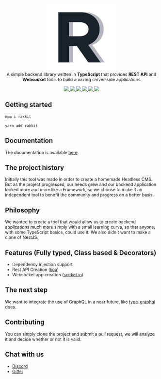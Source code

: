 <p align="center">
  <img src="docs/assets/logo.png" width="220" alt="Rakkit logo"/>
  <br>
  A simple backend library written in <b>TypeScript</b> that provides <b>REST API</b> and <b>Websocket</b> tools to build amazing server-side applications
  <p align="center">
    <a href="https://www.npmjs.com/package/rakkit">
      <img src="https://badge.fury.io/js/rakkit.svg">
    </a>
    <a href="https://travis-ci.com/RaccoonCH/Rakkit">
      <img src="https://travis-ci.com/RaccoonCH/Rakkit.svg?branch=master"/>
    </a>
    <a href="https://codecov.io/gh/RaccoonCH/Rakkit">
      <img src="https://codecov.io/gh/RaccoonCH/Rakkit/branch/master/graph/badge.svg" />
    </a>
    <a href="https://david-dm.org/RaccoonCH/Rakkit">
      <img src="https://david-dm.org/RaccoonCH/Rakkit.svg">
    </a>
    <a href="https://bundlephobia.com/result?p=rakkit@latest">
      <img src="https://badgen.net/bundlephobia/min/rakkit">
    </a>
    <a href="https://gitter.im/_rakkit_/community?utm_source=badge&utm_medium=badge&utm_campaign=pr-badge">
      <img src="https://badges.gitter.im/_rakkit_/community.svg">
    </a>
  </p>
</p>

## Getting started  
```
npm i rakkit
```
```
yarn add rakkit
```

## Documentation
The documentation is available [here](https://raccoonch.github.io/Rakkit/).

## The project history  
Initially this tool was made in order to create a homemade Headless CMS. But as the project progressed, our needs grew and our backend application looked more and more like a Framework, so we choose to make it an independent tool to benefit the community and progress on a better basis.

## Philosophy  
We wanted to create a tool that would allow us to create backend applications much more simply with a small learning curve, so that anyone, with some TypeScript basics, could use it. We also didn't want to make a clone of NestJS.

## Features (Fully typed, Class based & Decorators)  
- Dependency injection support
- Rest API Creation ([koa](https://koajs.com/))
- Websocket app creation ([socket.io](https://socket.io/))

## The next step
We want to integrate the use of GraphQL in a near future, like [type-graphql](https://github.com/19majkel94/type-graphql) does.

## Contributing  
You can simply clone the project and submit a pull request, we will analyze it and decide whether or not it is valid.

## Chat with us
- [Discord](https://discord.gg/szRhf3C)
- [Gitter](https://gitter.im/_rakkit_/community)
